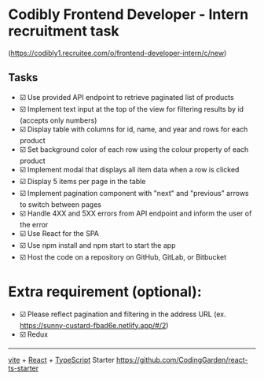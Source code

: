 # Codibly Frontend Developer - Intern recruitment task 
(https://codibly1.recruitee.com/o/frontend-developer-intern/c/new)

## Tasks
* ☑️ Use provided API endpoint to retrieve paginated list of products
* ☑️ Implement text input at the top of the view for filtering results by id (accepts only numbers)
* ☑️ Display table with columns for id, name, and year and rows for each product
* ☑️ Set background color of each row using the colour property of each product
* ☑️ Implement modal that displays all item data when a row is clicked
* ☑️ Display 5 items per page in the table
* ☑️ Implement pagination component with "next" and "previous" arrows to switch between pages
* ☑️ Handle 4XX and 5XX errors from API endpoint and inform the user of the error
* ☑️ Use React for the SPA
* ☑️ Use npm install and npm start to start the app
* ☑️ Host the code on a repository on GitHub, GitLab, or Bitbucket

# Extra requirement (optional):
* ☑️ Please reflect pagination and filtering in the address URL (ex. https://sunny-custard-fbad6e.netlify.app/#/2)
* ☑️ Redux

---
[vite](https://vitejs.dev/) + [React](https://reactjs.org/) + [TypeScript](https://www.typescriptlang.org/) Starter
https://github.com/CodingGarden/react-ts-starter
